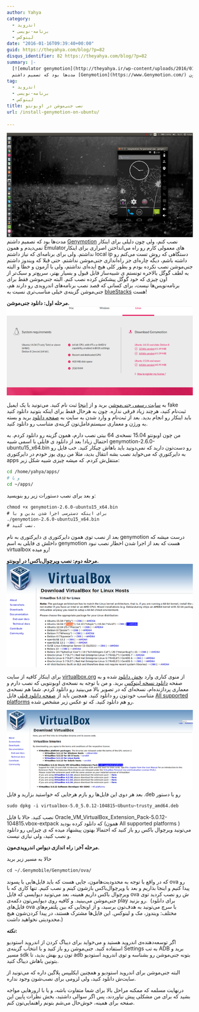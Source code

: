 ```yaml
---
author: Yahya
category:
  - اندروید
  - برنامه-نویسی
  - لینوکس
date: "2016-01-16T09:39:40+00:00"
guid: https://theyahya.com/blog/?p=82
disqus_identifier: 82 https://theyahya.com/blog/?p=82
summary: |-
  [![emulator genymotion](http://theyahya.ir/wp-content/uploads/2016/01/genymotion_emulator.png)](http://theyahya.ir/blog/wp-content/uploads/2016/01/genymotion_emulator.png)
  مدت‌ها بود که تصمیم داشتم [Genymotion](https://www.Genymotion.com/) نصب کنم، ولی چون دلیلی برای اینکار نمی‌دیدم و همون Emulatorهای معمولی کارم رو راه می‌انداختن اصراری برای اینکار نداشتم. ولی برای برنامه‌ای که نیاز داشتم local ip دستگاهی که روش تست می‌کنم رو داشته باشم، دیگه چاره‌ای جز راه‌اندازی جنی‌موشن نداشتم. حتی قبلا که ویندوز داشتم جنی‌موشن نصب نکرده بودم و بطور کلی هیچ ایده‌ای نداشتم، ولی با آزمون و خطا و البته به لطف گوگل بالاخره تونستم ی شبیه‌ساز قابل قبول و بسیار بهتر، سریع‌تر و سبک‌تر از اون چیزی که خود گوگل پیشکش کرده نصب کنم. البته جنی‌موشن فقط برای برنامه‌نویس‌ها نیست، برای کسانی که قصد نصب برنامه‌های اندرویدی رو دارند هم، جنی‌موشن گزینه‌ی خیلی مناسب‌تری نسبت به [blueStacks](https://www.bluestacks.com/) هست!
tag:
  - اندروید
  - برنامه-نویسی
  - لینوکس
title: نصب جنی‌موشن در اوبونتو
url: /install-genymotion-on-ubuntu/

---
```

[![emulator genymotion](/wp-content/uploads/2016/01/genymotion_emulator.png)](/blog/wp-content/uploads/2016/01/genymotion_emulator.png)
مدت‌ها بود که تصمیم داشتم [Genymotion](https://www.Genymotion.com/) نصب کنم، ولی چون دلیلی برای اینکار نمی‌دیدم و همون Emulatorهای معمولی کارم رو راه می‌انداختن اصراری برای اینکار نداشتم. ولی برای برنامه‌ای که نیاز داشتم local ip دستگاهی که روش تست می‌کنم رو داشته باشم، دیگه چاره‌ای جز راه‌اندازی جنی‌موشن نداشتم. حتی قبلا که ویندوز داشتم جنی‌موشن نصب نکرده بودم و بطور کلی هیچ ایده‌ای نداشتم، ولی با آزمون و خطا و البته به لطف گوگل بالاخره تونستم ی شبیه‌ساز قابل قبول و بسیار بهتر، سریع‌تر و سبک‌تر از اون چیزی که خود گوگل پیشکش کرده نصب کنم. البته جنی‌موشن فقط برای برنامه‌نویس‌ها نیست، برای کسانی که قصد نصب برنامه‌های اندرویدی رو دارند هم، جنی‌موشن گزینه‌ی خیلی مناسب‌تری نسبت به [blueStacks](https://www.bluestacks.com/) هست!

**مرحله اول: دانلود جنی‌موشن.** [![download genymotion](/wp-content/uploads/download-genymotion.png)](/wp-content/uploads/download-genymotion.png)

به [سایت رسمی جنی‌موشن](https://www.genymotion.com/) برید و از [اینجا](https://www.genymotion.com/) ثبت نام کنید. می‌تونید با یک ایمیل fake ثبت‌نام کنید، هرچند زیاد فرقی نداره. چون به هرحال فقط برای اینکه بتونید دانلود کنید باید اینکار رو انجام بدید. بعد از ثبت‌نام و وارد شدن به سایت به [صفحه دانلود](https://www.genymotion.com/#!/download) برید و بسته به ورژن و معماری سیستم‌عامل‌تون گزینه‌ی متناسب رو دانلود کنید.

من چون اوبونتو 15.04 نسخه‌ی 64 بیتی نصب دارم، همون گزینه رو دانلود کردم. به احتمال زیاد! بعد از دانلود ی فایلی با اسمی شبیه genymotion-2.6.0-ubuntu15\_x64.bin رو دست‌تون دارید که نمی‌دونید باید باهاش چیکار کنید. خب فایل رو به دایرکتوریِ که می‌خواید نصب بشه انتقال بدید، مثلا من روی یوز خودم در دایرکتوری apps منتقل‌ش کردم. که میشه چیزی شبیه شکل زیر:

```sh
cd /home/yahya/apps/
# و یا
cd ~/apps/
```

و بعد برای نصب دستورات زیر رو بنویسید:‌

```default
chmod +x genymotion-2.6.0-ubuntu15_x64.bin
# برای اینکه دسترسی اجرا شدن بدین و با
./genymotion-2.6.0-ubuntu15_x64.bin
# نصب کنید.
```

بعد از نصب توی همون دایرکتوری ی دایرکتوری به نام genymotion درست میشه که داخلش ی فایلی به اسم genymotion هست که بعد از اجرا شدن اخطار نصب نبود virtualbox رو میده!

**مرحله دوم: نصب ویرچوال‌باکس! در اوبونتو.** [![دانلود virtual box](/wp-content/uploads/download-virtual-box.png)](/wp-content/uploads/download-virtual-box.png)

برای اینکار کافیه از سایت [virtualbox.org](https://www.virtualbox.org/) از منوی کناری وارد [بخش دانلود](https://www.virtualbox.org/wiki/Downloads) شده و به صفحه [دانلود نسخه لینوکس](https://www.virtualbox.org/wiki/Linux_Downloads) برید. و من با توجه به نسخه‌ی اوبونتویی که نصب دارم و معماری پردازنده‌ام، نسخه‌ای که در تصویر بالا می‌بینید رو دانلود کردم. شما هم نسخه‌ی متناسب خودتون رو دانلود کنید. همچنین باید از [صفحه دانلود قبلی](https://www.virtualbox.org/wiki/Downloads) فایل [All supported platforms](http://download.virtualbox.org/virtualbox/5.0.12/Oracle_VM_VirtualBox_Extension_Pack-5.0.12-104815.vbox-extpack) رو هم دانلود کنید. که تو عکس زیر مشخص شده.

[![download virtual box All supported platforms](/wp-content/uploads/download-virtual-box-All-supported-platforms.png)](/blog/wp-content/uploads/download-virtual-box-All-supported-platforms.png) بعد هر دوی این فایل‌ها رو بازم هرجایی که خواستید بزارید و فایل .deb رو با دستور

```default
sudo dpkg -i virtualbox-5.0_5.0.12-104815~Ubuntu~trusty_amd64.deb

```

نصب کنید.
حالا با فایل Oracle\_VM\_VirtualBox\_Extension\_Pack-5.0.12-104815.vbox-extpack که دانلود کرده بودید (همون All supported platforms ) می‌تونید ویرچوال باکس رو باز کنید که احتمالا بهتون پیشنهاد میده که ی چیزایی رو دانلود و نصب کنید، ولی نیازی نیست.

**مرحله آخر: راه اندازی دیواس‌ اندرویدی‌مون.**

حالا به مسیر زیر برید

```default
cd ~/.Genymobile/Genymotion/ova/
```

که در واقع با توجه به محدودیت‌هامون، جایی هست که باید فایل‌هایی با پسوند ova رو پیدا کنیم و اینجا بذاریم و بعد با ویرچوال‌باکس بازشون کینم و نصب کنیم. تنها کاری که با ویرچوال باکس داریم همینه، بعد می‌تونید دیوایسی که فایل ova ش رو نصب کردید توی جنی‌موشن می‌بینید. و کافیه روی دیوایس‌تون دکمه‌ی play رو بزنید.  (برای دانلود فایل‌های ova با سرچ می‌تونید به هدف‌تون برسید، و از اونجایی که بین پلتفرم‌های مختلف: ویندوز، مک و لینوکس. این فایل‌ها مشترک هستند، در پیدا کردن‌شون هیچ محدودیتی نخواهید داشت.)

**نکته:**

اگر توسعه‌دهنده‌ی ‌اندروید هستید و می‌خواید برای دیباگ کردن از اندروید استودیو استفاده کنید. جنی‌موشن رو باز کنید و با انتخاب گزینه‌ی Settings به تب ADB برید و مسیر sdk تون رو بهش بدید، تا adb بتونه جنی‌موشن رو بشناسه و توی اندروید استودیو بتونین باهاش دیباگ کنید.

البته جنی‌موشن برای اندروید استودیو و همچنین ایکلیپس پلاگین داره که می‌تونید از سایت‌ش دانلود کنید، ولی لزومی برای نصب‌شون وجود نداره.

درنهایت مسلمه که ممکنه مراحل بالا برای شما متفاوت باشه، و یا با ارورهایی مواجه بشید که برای من مشکلی پیش نیاوردند، پس اگر سوالی داشتید، بخش نظرات پایین این صفحه برای همینه، خوش‌حال می‌شم بتونم راهنمایی‌تون کنم.
